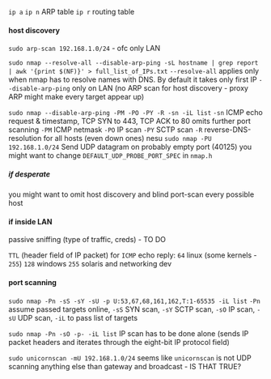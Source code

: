 `ip a`
`ip n` ARP table
`ip r` routing table

#### host discovery
`sudo arp-scan 192.168.1.0/24` - ofc only LAN

`sudo nmap --resolve-all --disable-arp-ping -sL hostname | grep report | awk '{print $(NF)}' > full_list_of_IPs.txt`
`--resolve-all` applies only when nmap has to resolve names with DNS. By default it takes only first IP
`--disable-arp-ping` only on LAN
(no ARP scan for host discovery - proxy ARP might make every target appear up)

`sudo nmap --disable-arp-ping -PM -PO -PY -R -sn -iL list`
`-sn` ICMP echo request & timestamp, TCP SYN to 443, TCP ACK to 80
omits further port scanning
`-PM` ICMP netmask
`-PO` IP scan
`-PY` SCTP scan
`-R` reverse-DNS-resolution for all hosts (even down ones)
nesu
`sudo nmap -PU 192.168.1.0/24`
Send UDP datagram on probably empty port (40125)
you might want to change `DEFAULT_UDP_PROBE_PORT_SPEC` in `nmap.h`


##### if desperate
you might want to omit host discovery and blind port-scan every possible host


#### if inside LAN
passive sniffing (type of traffic, creds) - TO DO

`TTL` (header field of IP packet) for `ICMP` echo reply:
`64` linux (some kernels - `255`)
`128` windows
`255` solaris and networking dev

#### port scanning
`sudo nmap -Pn -sS -sY -sU -p U:53,67,68,161,162,T:1-65535 -iL list`
`-Pn` assume passed targets online, `-sS` SYN scan, `-sY` SCTP scan, `-sO` IP scan, `-sU` UDP scan, `-iL` to pass list of targets

`sudo nmap -Pn -sO -p- -iL list`
IP scan has to be done alone
(sends IP packet headers and iterates through the eight-bit IP protocol field)

`sudo unicornscan -mU 192.168.1.0/24`
seems like `unicornscan` is not UDP scanning anything else than gateway and broadcast - IS THAT TRUE?